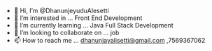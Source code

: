 - 👋 Hi, I’m @DhanunjeyuduAlesetti
- 👀 I’m interested in ... Front End Development
- 🌱 I’m currently learning ... Java Full Stack Development
- 💞️ I’m looking to collaborate on ... job
- 📫 How to reach me ... dhanunjayalisetti@gmail.com ,7569367062

<!---
DhanunjeyuduAlisetti/DhanunjeyuduAlisetti is a ✨ special ✨ repository because its `README.md` (this file) appears on your GitHub profile.
You can click the Preview link to take a look at your changes.
--->
